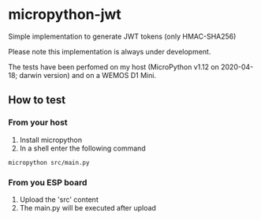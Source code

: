 # micropython-jwt

Simple implementation to generate JWT tokens (only HMAC-SHA256)

Please note this implementation is always under development.

The tests have been perfomed on my host (MicroPython v1.12 on 2020-04-18; darwin version) and on a WEMOS D1 Mini.

## How to test

### From your host

1. Install micropython
1. In a shell enter the following command

```shell
micropython src/main.py
```

### From you ESP board

1. Upload the 'src' content
1. The main.py will be executed after upload
